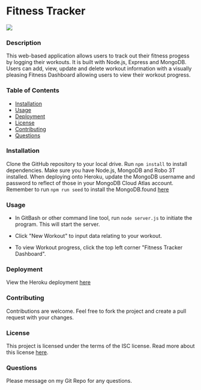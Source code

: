 # Fitness Tracker

[![](https://img.shields.io/badge/License-ISC-green)](https://opensource.org/licenses/ISC)

### Description

This web-based application allows users to track out their fitness progess by logging their workouts. It is built with Node.js, Express and MongoDB. Users can add, view, update and delete workout information with a visually pleasing Fitness Dashboard allowing users to view their workout progress.

### Table of Contents

* [Installation](#installation)
* [Usage](#usage)
* [Deployment](#deployment)
* [License](#license)
* [Contributing](#contributing)
* [Questions](#questions)

### Installation

Clone the GitHub repository to your local drive. Run `npm install` to install dependencies. Make sure you have Node.js, MongoDB and Robo 3T installed.
When deploying onto Heroku, update the MongoDB username and password to reflect of those in your MongoDB Cloud Atlas account.  Remember to run `npm run seed` to install the MongoDB.found [here](db/schema.sql)

### Usage

* In GitBash or other command line tool, run `node server.js` to initiate the program. This will start the server.

* Click "New Workout" to input data relating to your workout. 

* To view Workout progress, click the top left corner "Fitness Tracker Dashboard".

### Deployment

View the Heroku deployment [here](https://secure-wildwood-48522.herokuapp.com/)

### Contributing

Contributions are welcome. Feel free to fork the project and create a pull request with your changes.

### License

This project is licensed under the terms of the ISC license. Read more about this license [here](https://opensource.org/licenses/ISC).

### Questions

Please message on my Git Repo for any questions.
